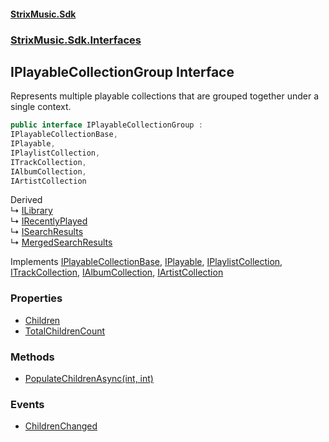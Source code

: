#### [StrixMusic.Sdk](./index.md 'index')
### [StrixMusic.Sdk.Interfaces](./StrixMusic-Sdk-Interfaces.md 'StrixMusic.Sdk.Interfaces')
## IPlayableCollectionGroup Interface
Represents multiple playable collections that are grouped together under a single context.  
```csharp
public interface IPlayableCollectionGroup :
IPlayableCollectionBase,
IPlayable,
IPlaylistCollection,
ITrackCollection,
IAlbumCollection,
IArtistCollection
```
Derived  
&#8627; [ILibrary](./StrixMusic-Sdk-Interfaces-ILibrary.md 'StrixMusic.Sdk.Interfaces.ILibrary')  
&#8627; [IRecentlyPlayed](./StrixMusic-Sdk-Interfaces-IRecentlyPlayed.md 'StrixMusic.Sdk.Interfaces.IRecentlyPlayed')  
&#8627; [ISearchResults](./StrixMusic-Sdk-Interfaces-ISearchResults.md 'StrixMusic.Sdk.Interfaces.ISearchResults')  
&#8627; [MergedSearchResults](./StrixMusic-Sdk-MergedWrappers-MergedSearchResults.md 'StrixMusic.Sdk.MergedWrappers.MergedSearchResults')  

Implements [IPlayableCollectionBase](./StrixMusic-Sdk-Interfaces-IPlayableCollectionBase.md 'StrixMusic.Sdk.Interfaces.IPlayableCollectionBase'), [IPlayable](./StrixMusic-Sdk-Interfaces-IPlayable.md 'StrixMusic.Sdk.Interfaces.IPlayable'), [IPlaylistCollection](./StrixMusic-Sdk-Interfaces-IPlaylistCollection.md 'StrixMusic.Sdk.Interfaces.IPlaylistCollection'), [ITrackCollection](./StrixMusic-Sdk-Interfaces-ITrackCollection.md 'StrixMusic.Sdk.Interfaces.ITrackCollection'), [IAlbumCollection](./StrixMusic-Sdk-Interfaces-IAlbumCollection.md 'StrixMusic.Sdk.Interfaces.IAlbumCollection'), [IArtistCollection](./StrixMusic-Sdk-Interfaces-IArtistCollection.md 'StrixMusic.Sdk.Interfaces.IArtistCollection')  
### Properties
- [Children](./StrixMusic-Sdk-Interfaces-IPlayableCollectionGroup-Children.md 'StrixMusic.Sdk.Interfaces.IPlayableCollectionGroup.Children')
- [TotalChildrenCount](./StrixMusic-Sdk-Interfaces-IPlayableCollectionGroup-TotalChildrenCount.md 'StrixMusic.Sdk.Interfaces.IPlayableCollectionGroup.TotalChildrenCount')
### Methods
- [PopulateChildrenAsync(int, int)](./StrixMusic-Sdk-Interfaces-IPlayableCollectionGroup-PopulateChildrenAsync(int_int).md 'StrixMusic.Sdk.Interfaces.IPlayableCollectionGroup.PopulateChildrenAsync(int, int)')
### Events
- [ChildrenChanged](./StrixMusic-Sdk-Interfaces-IPlayableCollectionGroup-ChildrenChanged.md 'StrixMusic.Sdk.Interfaces.IPlayableCollectionGroup.ChildrenChanged')
